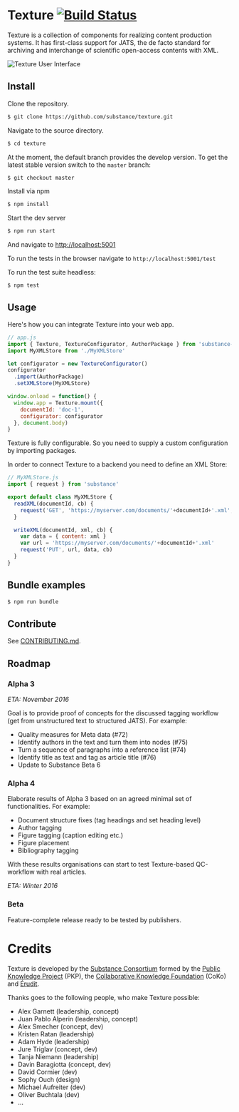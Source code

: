 # Texture [![Build Status](https://travis-ci.org/substance/texture.svg?branch=develop)](https://travis-ci.org/substance/texture)

Texture is a collection of components for realizing content production systems. It has first-class support for JATS, the de facto standard for archiving and interchange of scientific open-access contents with XML.

![Texture User Interface](texture.png)

## Install

Clone the repository.

```bash
$ git clone https://github.com/substance/texture.git
```

Navigate to the source directory.

```bash
$ cd texture
```

At the moment, the default branch provides the develop version.
To get the latest stable version switch to the `master` branch:

```bash
$ git checkout master
```

Install via npm

```bash
$ npm install
```

Start the dev server

```bash
$ npm run start
```

And navigate to [http://localhost:5001](http://localhost:5001)

To run the tests in the browser navigate to `http://localhost:5001/test`

To run the test suite headless:

```
$ npm test
```

## Usage

Here's how you can integrate Texture into your web app.

```js
// app.js
import { Texture, TextureConfigurator, AuthorPackage } from 'substance-texture'
import MyXMLStore from './MyXMLStore'

let configurator = new TextureConfigurator()
configurator
  .import(AuthorPackage)
  .setXMLStore(MyXMLStore)

window.onload = function() {
  window.app = Texture.mount({
    documentId: 'doc-1',
    configurator: configurator
  }, document.body)
}
```

Texture is fully configurable. So you need to supply a custom configuration by importing packages.

In order to connect Texture to a backend you need to define an XML Store:

```js
// MyXMLStore.js
import { request } from 'substance'

export default class MyXMLStore {
  readXML(documentId, cb) {
    request('GET', 'https://myserver.com/documents/'+documentId+'.xml', null, cb)
  }

  writeXML(documentId, xml, cb) {
    var data = { content: xml }
    var url = 'https://myserver.com/documents/'+documentId+'.xml'
    request('PUT', url, data, cb)
  }
}
```

## Bundle examples

```bash
$ npm run bundle
```

## Contribute

See [CONTRIBUTING.md](CONTRIBUTING.md).

## Roadmap

### Alpha 3

*ETA: November 2016*

Goal is to provide proof of concepts for the discussed tagging workflow (get from unstructured text to structured JATS). For example:

- Quality measures for Meta data (#72)
- Identify authors in the text and turn them into <contrib> nodes (#75)
- Turn a sequence of paragraphs into a reference list (#74)
- Identify title as text and tag as article title (#76)
- Update to Substance Beta 6

### Alpha 4

Elaborate results of Alpha 3 based on an agreed minimal set of functionalities. For example:

- Document structure fixes (tag headings and set heading level)
- Author tagging
- Figure tagging (caption editing etc.)
- Figure placement
- Bibliography tagging

With these results organisations can start to test Texture-based QC-workflow with real articles.

*ETA: Winter 2016*

### Beta

Feature-complete release ready to be tested by publishers.

# Credits

Texture is developed by the [Substance Consortium](http://substance.io/consortium/) formed by the [Public Knowledge Project](https://pkp.sfu.ca/2016/04/27/substance-consortium/) (PKP), the [Collaborative Knowledge Foundation](http://coko.foundation/blog.html#substance_consortium) (CoKo) and [Érudit](https://apropos.erudit.org/fr/creation-dun-consortium-autour-de-substance/).

Thanks goes to the following people, who make Texture possible:

- Alex Garnett (leadership, concept)
- Juan Pablo Alperin (leadership, concept)
- Alex Smecher (concept, dev)
- Kristen Ratan (leadership)
- Adam Hyde (leadership)
- Jure Triglav (concept, dev)
- Tanja Niemann (leadership)
- Davin Baragiotta (concept, dev)
- David Cormier (dev)
- Sophy Ouch (design)
- Michael Aufreiter (dev)
- Oliver Buchtala (dev)
- ...
